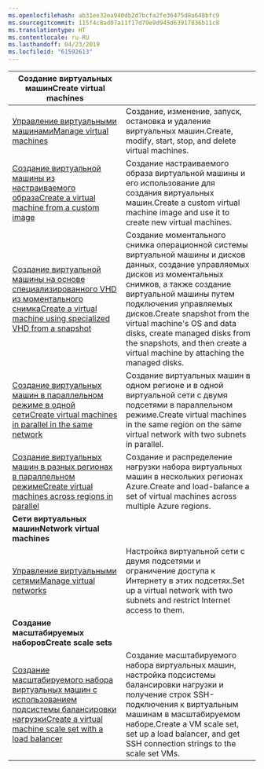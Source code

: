 ```yaml
---
ms.openlocfilehash: ab31ee32ea940db2d7bcfa2fe36475d8a648bfc9
ms.sourcegitcommit: 115f4c8ad07a11f17d79e9d945d63917836b11c8
ms.translationtype: HT
ms.contentlocale: ru-RU
ms.lasthandoff: 04/23/2019
ms.locfileid: "61592613"
---
```

| <span data-ttu-id="4c1de-101">**Создание виртуальных машин**</span><span class="sxs-lookup"><span data-stu-id="4c1de-101">**Create virtual machines**</span></span> || 
|---|---|
| <span data-ttu-id="4c1de-102">[Управление виртуальными машинами][1]</span><span class="sxs-lookup"><span data-stu-id="4c1de-102">[Manage virtual machines][1]</span></span> | <span data-ttu-id="4c1de-103">Создание, изменение, запуск, остановка и удаление виртуальных машин.</span><span class="sxs-lookup"><span data-stu-id="4c1de-103">Create, modify, start, stop, and delete virtual machines.</span></span> |
| <span data-ttu-id="4c1de-104">[Создание виртуальной машины из настраиваемого образа][2]</span><span class="sxs-lookup"><span data-stu-id="4c1de-104">[Create a virtual machine from a custom image][2]</span></span> | <span data-ttu-id="4c1de-105">Создание настраиваемого образа виртуальной машины и его использование для создания виртуальных машин.</span><span class="sxs-lookup"><span data-stu-id="4c1de-105">Create a custom virtual machine image and use it to create new virtual machines.</span></span> | 
| <span data-ttu-id="4c1de-106">[Создание виртуальной машины на основе специализированного VHD из моментального снимка][3]</span><span class="sxs-lookup"><span data-stu-id="4c1de-106">[Create a virtual machine using specialized VHD from a snapshot][3]</span></span> | <span data-ttu-id="4c1de-107">Создание моментального снимка операционной системы виртуальной машины и дисков данных, создание управляемых дисков из моментальных снимков, а также создание виртуальной машины путем подключения управляемых дисков.</span><span class="sxs-lookup"><span data-stu-id="4c1de-107">Create snapshot from the virtual machine's OS and data disks, create managed disks from the snapshots, and then create a virtual machine by attaching the managed disks.</span></span> |  
| <span data-ttu-id="4c1de-108">[Создание виртуальных машин в параллельном режиме в одной сети][4]</span><span class="sxs-lookup"><span data-stu-id="4c1de-108">[Create virtual machines in parallel in the same network][4]</span></span> | <span data-ttu-id="4c1de-109">Создание виртуальных машин в одном регионе и в одной виртуальной сети с двумя подсетями в параллельном режиме.</span><span class="sxs-lookup"><span data-stu-id="4c1de-109">Create virtual machines in the same region on the same virtual network with two subnets in parallel.</span></span> |
| <span data-ttu-id="4c1de-110">[Создание виртуальных машин в разных регионах в параллельном режиме][5]</span><span class="sxs-lookup"><span data-stu-id="4c1de-110">[Create virtual machines across regions in parallel][5]</span></span> | <span data-ttu-id="4c1de-111">Создание и распределение нагрузки набора виртуальных машин в нескольких регионах Azure.</span><span class="sxs-lookup"><span data-stu-id="4c1de-111">Create and load-balance a set of virtual machines across multiple Azure regions.</span></span> |
| <span data-ttu-id="4c1de-112">**Сети виртуальных машин**</span><span class="sxs-lookup"><span data-stu-id="4c1de-112">**Network virtual machines**</span></span> || 
| <span data-ttu-id="4c1de-113">[Управление виртуальными сетями][6]</span><span class="sxs-lookup"><span data-stu-id="4c1de-113">[Manage virtual networks][6]</span></span> | <span data-ttu-id="4c1de-114">Настройка виртуальной сети с двумя подсетями и ограничение доступа к Интернету в этих подсетях.</span><span class="sxs-lookup"><span data-stu-id="4c1de-114">Set up a virtual network with two subnets and restrict Internet access to them.</span></span> |
| <span data-ttu-id="4c1de-115">**Создание масштабируемых наборов**</span><span class="sxs-lookup"><span data-stu-id="4c1de-115">**Create scale sets**</span></span> ||
| <span data-ttu-id="4c1de-116">[Создание масштабируемого набора виртуальных машин с использованием подсистемы балансировки нагрузки][7]</span><span class="sxs-lookup"><span data-stu-id="4c1de-116">[Create a virtual machine scale set with a load balancer][7]</span></span> | <span data-ttu-id="4c1de-117">Создание масштабируемого набора виртуальных машин, настройка подсистемы балансировки нагрузки и получение строк SSH-подключения к виртуальным машинам в масштабируемом наборе.</span><span class="sxs-lookup"><span data-stu-id="4c1de-117">Create a VM scale set, set up a load balancer, and get SSH connection strings to the scale set VMs.</span></span> |

[1]: ../java-sdk-manage-virtual-machines.md
[2]: https://azure.microsoft.com/resources/samples/managed-disk-java-create-virtual-machine-using-custom-image/
[3]: https://azure.microsoft.com/resources/samples/managed-disk-java-create-virtual-machine-using-specialized-disk-from-vhd/
[4]: https://azure.microsoft.com/resources/samples/compute-java-manage-virtual-machines-in-parallel/
[5]: ../java-sdk-virtual-machines-in-parallel.md
[6]: ../java-sdk-manage-virtual-networks.md
[7]: ../java-sdk-manage-vm-scalesets.md